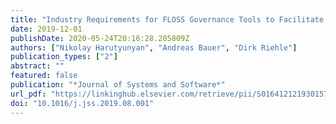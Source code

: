 ```yaml
---
title: "Industry Requirements for FLOSS Governance Tools to Facilitate the Use of Open Source Software in Commercial Products"
date: 2019-12-01
publishDate: 2020-05-24T20:16:28.285809Z
authors: ["Nikolay Harutyunyan", "Andreas Bauer", "Dirk Riehle"]
publication_types: ["2"]
abstract: ""
featured: false
publication: "*Journal of Systems and Software*"
url_pdf: "https://linkinghub.elsevier.com/retrieve/pii/S0164121219301578"
doi: "10.1016/j.jss.2019.08.001"
---
```


